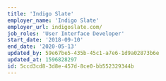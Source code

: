 ```yaml
---
title: 'Indigo Slate'
employer_name: 'Indigo Slate'
employer_url: indigoslate.com/
job_roles: 'User Interface Developer'
start_date: '2018-09-10'
end_date: '2020-05-13'
updated_by: 59e67be5-435b-45c1-a7e6-1d9a02873b6e
updated_at: 1596828297
id: 5ccd3cd8-3d8e-457d-8ce0-bb552329344b
---
```

